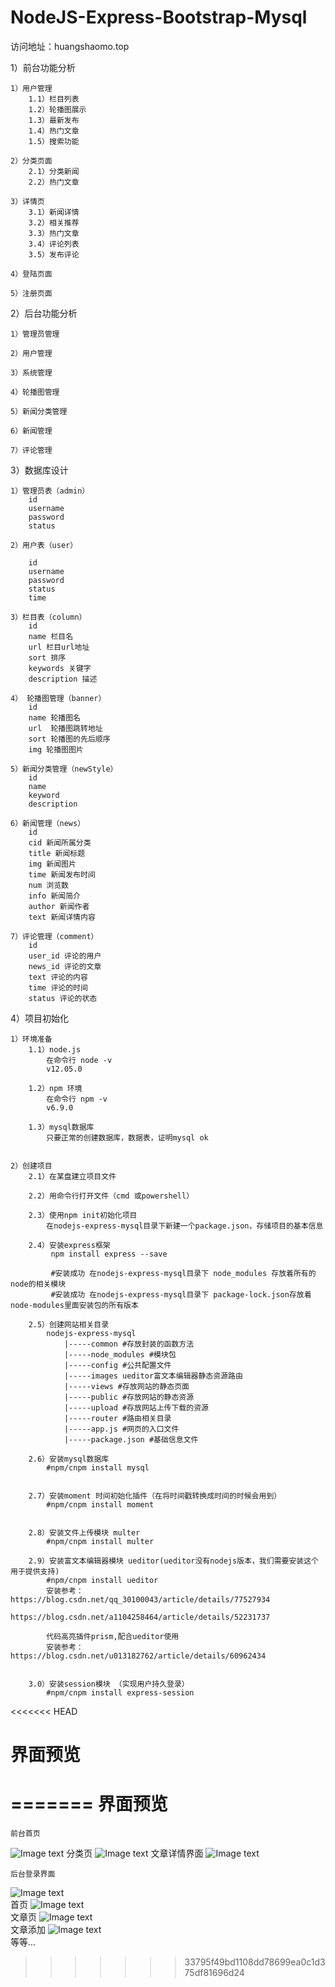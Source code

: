NodeJS-Express-Bootstrap-Mysql
=================================
访问地址：huangshaomo.top

1）前台功能分析

    1）用户管理
        1.1）栏目列表
        1.2）轮播图展示
        1.3）最新发布
        1.4）热门文章
        1.5）搜索功能

    2）分类页面
        2.1）分类新闻
        2.2）热门文章

    3）详情页
        3.1）新闻详情
        3.2）相关推荐
        3.3）热门文章
        3.4）评论列表
        3.5）发布评论

    4）登陆页面

    5）注册页面





2）后台功能分析

    1）管理员管理

    2）用户管理

    3）系统管理

    4）轮播图管理

    5）新闻分类管理

    6）新闻管理

    7）评论管理


3）数据库设计

    1）管理员表（admin）
        id
        username
        password
        status
        
    2）用户表（user）

        id
        username
        password
        status
        time

    3）栏目表（column）
        id
        name 栏目名
        url 栏目url地址
        sort 排序
        keywords 关键字
        description 描述

    4） 轮播图管理（banner）
        id
        name 轮播图名
        url  轮播图跳转地址
        sort 轮播图的先后顺序
        img 轮播图图片
    
    5）新闻分类管理（newStyle）
        id
        name
        keyword
        description
    
    6）新闻管理（news）
        id
        cid 新闻所属分类
        title 新闻标题
        img 新闻图片
        time 新闻发布时间
        num 浏览数
        info 新闻简介
        author 新闻作者
        text 新闻详情内容

    7）评论管理（comment）
        id
        user_id 评论的用户
        news_id 评论的文章
        text 评论的内容
        time 评论的时间
        status 评论的状态
          


4）项目初始化

    1）环境准备
        1.1）node.js
            在命令行 node -v
            v12.05.0

        1.2）npm 环境
            在命令行 npm -v
            v6.9.0

        1.3）mysql数据库
            只要正常的创建数据库，数据表，证明mysql ok


    2）创建项目
        2.1）在某盘建立项目文件

        2.2）用命令行打开文件（cmd 或powershell）

        2.3）使用npm init初始化项目
            在nodejs-express-mysql目录下新建一个package.json，存储项目的基本信息

        2.4）安装express框架
             npm install express --save

             #安装成功 在nodejs-express-mysql目录下 node_modules 存放着所有的node的相关模块
             #安装成功 在nodejs-express-mysql目录下 package-lock.json存放着node-modules里面安装包的所有版本

        2.5）创建网站相关目录
            nodejs-express-mysql
                |-----common #存放封装的函数方法
                |-----node_modules #模块包
                |-----config #公共配置文件
                |-----images ueditor富文本编辑器静态资源路由
                |-----views #存放网站的静态页面
                |-----public #存放网站的静态资源
                |-----upload #存放网站上传下载的资源
                |-----router #路由相关目录
                |-----app.js #网页的入口文件
                |-----package.json #基础信息文件

        2.6）安装mysql数据库
            #npm/cnpm install mysql


        2.7）安装moment 时间初始化插件（在将时间戳转换成时间的时候会用到）
            #npm/cnpm install moment


        2.8）安装文件上传模块 multer
            #npm/cnpm install multer

        2.9）安装富文本编辑器模块 ueditor(ueditor没有nodejs版本，我们需要安装这个用于提供支持)
            #npm/cnpm install ueditor
            安装参考：https://blog.csdn.net/qq_30100043/article/details/77527934
                     https://blog.csdn.net/a1104258464/article/details/52231737

            代码高亮插件prism,配合ueditor使用 
            安装参考：https://blog.csdn.net/u013182762/article/details/60962434

        
        3.0）安装session模块 （实现用户持久登录）
            #npm/cnpm install express-session

<<<<<<< HEAD


界面预览
=================================


=======
界面预览
=================================     
    前台首页
![Image text](https://github.com/huangshaomo/photo/blob/master/github_img1.jpg)
    分类页
![Image text](https://github.com/huangshaomo/photo/blob/master/github_img_homelist.jpg)
    文章详情界面
![Image text](https://github.com/huangshaomo/photo/blob/master/github_img_news.jpg)   
    
    后台登录界面
![Image text](https://github.com/huangshaomo/photo/blob/master/github_img_adminlogin.jpg)   
    首页
![Image text](https://github.com/huangshaomo/photo/blob/master/github_img_admin.jpg)  
    文章页
![Image text](https://github.com/huangshaomo/photo/blob/master/github_img_admin_news.jpg)     
    文章添加
![Image text](https://github.com/huangshaomo/photo/blob/master/github_img_admin_newsupload.jpg)    
等等...
>>>>>>> 33795f49bd1108dd78699ea0c1d375df81696d24
